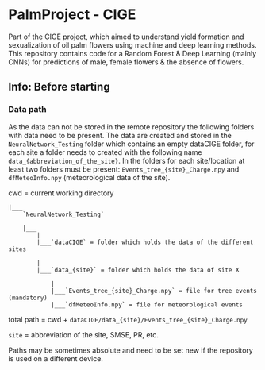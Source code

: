 # PalmProject - CIGE
Part of the CIGE project, which aimed to understand yield formation and sexualization of oil palm flowers using machine and deep learning methods. This repository contains code for a Random Forest & Deep Learning (mainly CNNs) for predictions of male, female flowers & the absence of flowers.

## **Info:** Before starting
### Data path

As the data can not be stored in the remote repository the following folders with data need to be present. The data are created and stored in the `NeuralNetwork_Testing` folder which contains an empty dataCIGE folder, for each site a folder needs to created with the following name `data_{abbreviation_of_the_site}`. In the folders for each site/location at least two folders must be present: `Events_tree_{site}_Charge.npy` and `dfMeteoInfo.npy` (meteorological data of the site).

cwd = current working directory
    
    |___
        `NeuralNetwork_Testing`
    
        |___
            |
            |___`dataCIGE` = folder which holds the data of the different sites
    
            |
            |___`data_{site}` = folder which holds the data of site X
            
                |
                |___`Events_tree_{site}_Charge.npy` = file for tree events (mandatory)
                |___`dfMeteoInfo.npy` = file for meteorological events

total path =  cwd + `dataCIGE/data_{site}/Events_tree_{site}_Charge.npy`

`site` = abbreviation of the site, SMSE, PR, etc.

Paths may be sometimes absolute and need to be set new if the repository is used on a different device.
